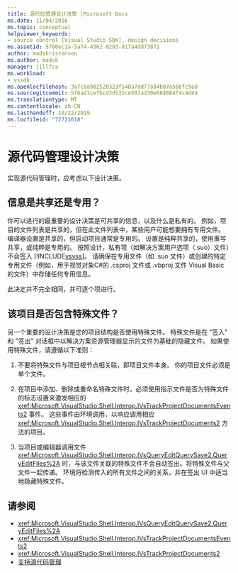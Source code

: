 ```yaml
---
title: 源代码管理设计决策 |Microsoft Docs
ms.date: 11/04/2016
ms.topic: conceptual
helpviewer_keywords:
- source control [Visual Studio SDK], design decisions
ms.assetid: 5f60ec1a-5a74-4362-8293-817a4dd73872
author: madskristensen
ms.author: madsk
manager: jillfra
ms.workload:
- vssdk
ms.openlocfilehash: 3a7c8a902520323f548a7dd77a84b07a56bfc9a0
ms.sourcegitcommit: 5f6ad1cefbcd3d531ce587ad30e684684f4c4d44
ms.translationtype: MT
ms.contentlocale: zh-CN
ms.lasthandoff: 10/22/2019
ms.locfileid: "72723618"
---
```

# <a name="source-control-design-decisions"></a>源代码管理设计决策
实现源代码管理时，应考虑以下设计决策。

## <a name="will-information-be-shared-or-private"></a>信息是共享还是专用？
 你可以进行的最重要的设计决策是可共享的信息，以及什么是私有的。 例如，项目的文件列表是共享的，但在此文件列表中，某些用户可能想要拥有专用文件。 编译器设置是共享的，但启动项目通常是专用的。 设置是纯粹共享的，使用重写共享，或纯粹是专用的。 按照设计，私有项（如解决方案用户选项（.suo）文件）不会签入 [!INCLUDE[vsvss](../../extensibility/includes/vsvss_md.md)]。 请确保在专用文件（如 .suo 文件）或创建的特定专用文件（例如，用于视觉对象C#的 .csproj 文件或 .vbproj 文件 Visual Basic 的文件）中存储任何专用信息。

 此决定并不完全相同，并可逐个项进行。

## <a name="will-the-project-include-special-files"></a>该项目是否包含特殊文件？
 另一个重要的设计决策是您的项目结构是否使用特殊文件。 特殊文件是在 "签入" 和 "签出" 对话框中以解决方案资源管理器显示的文件为基础的隐藏文件。 如果使用特殊文件，请遵循以下准则：

1. 不要将特殊文件与项目根节点相关联，即项目文件本身。 你的项目文件必须是单个文件。

2. 在项目中添加、删除或重命名特殊文件时，必须使用指示文件是否为特殊文件的标志设置来激发相应的 <xref:Microsoft.VisualStudio.Shell.Interop.IVsTrackProjectDocumentsEvents2> 事件。 这些事件由环境调用，以响应调用相应 <xref:Microsoft.VisualStudio.Shell.Interop.IVsTrackProjectDocuments2> 方法的项目。

3. 当项目或编辑器调用文件 <xref:Microsoft.VisualStudio.Shell.Interop.IVsQueryEditQuerySave2.QueryEditFiles%2A> 时，与该文件关联的特殊文件不会自动签出。将特殊文件与父文件一起传递。 环境将检测传入的所有文件之间的关系，并在签出 UI 中适当地隐藏特殊文件。

## <a name="see-also"></a>请参阅
- <xref:Microsoft.VisualStudio.Shell.Interop.IVsQueryEditQuerySave2.QueryEditFiles%2A>
- <xref:Microsoft.VisualStudio.Shell.Interop.IVsTrackProjectDocumentsEvents2>
- <xref:Microsoft.VisualStudio.Shell.Interop.IVsTrackProjectDocuments2>
- [支持源代码管理](../../extensibility/internals/supporting-source-control.md)